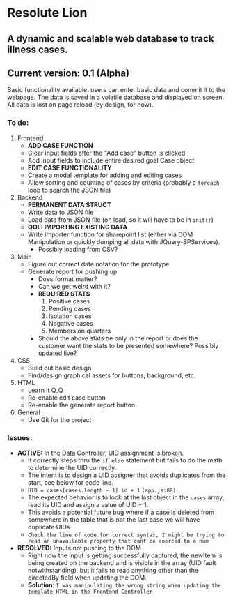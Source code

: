 # Resolute Lion

## A dynamic and scalable web database to track illness cases.

## Current version: 0.1 (Alpha)
Basic functionality available: users can enter basic data and commit it to the webpage. The data is saved in a volatile database and displayed on screen. All data is lost on page reload (by design, for now).

### To do:
1. Frontend
    - **ADD CASE FUNCTION**
    - Clear input fields after the "Add case" button is clicked
    - Add input fields to include entire desired goal Case object
    - **EDIT CASE FUNCTIONALITY**
    - Create a modal template for adding and editing cases
    - Allow sorting and counting of cases by criteria (probably a `foreach` loop to search the JSON file)
2. Backend
    - **PERMANENT DATA STRUCT**
    - Write data to JSON file
    - Load data from JSON file (on load, so it will have to be in `init()`)
    - **QOL: IMPORTING EXISTING DATA**
    - Write importer function for sharepoint list (either via DOM Manipulation or quickly dumping all data with JQuery-SPServices).
        - Possibly loading from CSV?
3. Main
    - Figure out correct date notation for the prototype
    - Generate report for pushing up
        - Does format matter?
        - Can we get weird with it?
        - **REQUIRED STATS**
            1. Positive cases
            2. Pending cases
            3. Isolation cases
            4. Negative cases
            5. Members on quarters
        - Should the above stats be only in the report or does the customer want the stats to be presented somewhere? Possibly updated live?
4. CSS
    - Build out basic design
    - Find/design graphical assets for buttons, background, etc.
5. HTML
    - Learn it Q_Q
    - Re-enable edit case button
    - Re-enable the generate report button
6. General
    - Use Git for the project

### Issues:
- **ACTIVE:** In the Data Controller, UID assignment is broken.
    - It correctly steps thru the `if else` statement but fails to do the math to determine the UID correctly.
    - The intent is to design a UID assigner that avoids duplicates from the start, see below for code line.
    - `UID = cases[cases.length - 1].id + 1` `(app.js:88)`
    - The expected behavior is to look at the last object in the `cases` array, read its UID and assign a value of UID + 1.
    - This avoids a potential future bug where if a case is deleted from somewhere in the table that is not the last case we will have duplicate UIDs
    - `Check the line of code for correct syntax, I might be trying to read an unavailable property that cant be coerced to a num`
- **RESOLVED:** Inputs not pushing to the DOM
    - Right now the input is getting successfully captured, the newItem is being created on the backend and is visible in the array (UID fault notwithstanding), but it fails to read anything other than the directedBy field when updating the DOM. 
    - **Solution**: `I was manipulating the wrong string when updating the template HTML in the Frontend Controller`
